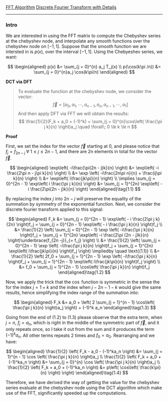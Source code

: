 [FFT Algorithm](../AMATH%20581%20Scientific%20Computing/FFT%20Algorithm.md)
[Discrete Fourier Transform with Details](Discrete%20Fourier%20Transform%20with%20Details.md)


---
### **Intro**

We are interested in using the FFT matrix to compute the Chebyshev series at the chebyshev node, and interpolate any smooth functions over the chebyshev node on $[-1, 1]$. Suppose that the smooth function we are intersted in is $p(x)$, over the interval $[-1, 1]$. Using the Chebyeshev series, we want: 

$$
\begin{aligned}
    p(x) &= \sum_{j = 0}^{n} 
    a_j T_j(x)
    \\
    p(\cos(k\pi /n)) &= 
    \sum_{j = 0}^{n}a_j \cos(k\pi/n)
\end{aligned}
$$

**DCT via DFT**

> To evaluate the function at the chebyshev node, we consider the vector: 
> $$
> \vec{f} = [a_0, a_1, \cdots, a_{n - 1}, a_n, a_{n - 1}, \cdots, a_1]
> $$
> And then apply DFT via FFT we will obtain the results: 
> $$
> \frac{1}{2}(F_k + a_0 + (-1)^k)
>         = 
> \sum_{j = 0}^{n}\cos\left(
>     \frac{\pi j k}{n}
> \right)a_j \quad \forall\; 0 \le k \le n
> $$

**Proof**

First, we set the index for the vector $\vec{f}$ starting at 0, and please notice that $f_{j} = f_{2n - j}\;\forall\; 1 \le j \le 2n - 1$, and there are 2n elements in total for the vector $\vec{f}$. 

$$
\begin{aligned}
    \exp\left(
            -i\frac{\pi(2n - j)k}{n}
        \right) &= 
        \exp\left(
            -i \frac{2\pi n - j\pi k}{n}
        \right)
        \\
        &= \exp
        \left(
            -i\frac{2n\pi n}{n} + \frac{ij\pi k}{n}
        \right)
        \\
        &= \exp\left(
            i\frac{jk\pi}{n}
        \right)
        \\
        \implies
        \sum_{j = 0}^{2n - 1}
        \exp\left(
            i \frac{\pi j k}{n}
        \right) &= 
        \sum_{j = 1}^{2n}
        \exp\left(
            -i \frac{2\pi(2n - j)k}{n}
        \right)
\end{aligned}\tag{1.1}
$$

By replacing the index $j$ into $2n - j$ will preserve the equality of the summation by symmetry of the exponential function. Next, we consider the discrete fourier transform applied to this signal: 

$$
\begin{aligned}
F_k &= \sum_{j = 0}^{2n - 1}
            \exp\left(
                - i \frac{2\pi j k}{2n}
            \right)f_j
        = \sum_{j = 0}^{2n - 1}
        \exp\left(
            - i \frac{\pi j k}{n}
        \right)f_j
        \\
        &= 
        \frac{1}{2}
        \left(
            \sum_{j = 0}^{2n - 1}
            \exp
            \left(
                -i\frac{\pi j k}{n}
            \right)f_j
            + 
            \sum_{j = 1}^{2n}
            \exp\left(
                -i \frac{2\pi (2n - j)k}{n}
            \right)\underbrace{f_{2n -j}}_{= f_j}
        \right)
        \\
        &= 
        \frac{1}{2}
        \left(
            \sum_{j = 0}^{2n - 1}
            \exp
            \left(
                -i\frac{\pi j k}{n}
            \right)f_j
            + 
            \sum_{j = 1}^{2n}
            \exp\left(
                i\frac{jk\pi}{n}
            \right)f_j
        \right) \impliedby \quad \text{(1.1)}
        \\
        &= \frac{1}{2}
        \left(
            2f_0 + 
            \sum_{j = 1}^{2n - 1}
            \exp
            \left(
                -i\frac{\pi j k}{n}
            \right)f_j
            + 
            \sum_{j = 1}^{2n - 1}
            \exp\left(
                i\frac{jk\pi}{n}
            \right)f_j
        \right)
        \\
        &= f_0 + \sum_{j = 1}^{2n - 1}
        \cos\left(
            \frac{\pi j k}{n}
        \right)f_j
\end{aligned}\tag{1.2}
$$

Now, we apply the trick that the $\cos$ function is symmetric in the sense the for the index $j = 1 + k$ and the index when $j - 2n - 1 - k$ would give the same results, hence simplifying the index range of the summation into: 

$$
\begin{aligned}
    F_k &= a_0 + \left(
        2 \sum_{j = 1}^{n - 1}
        \cos\left(
            \frac{\pi j k}{n}
        \right)a_j
    \right) + (-1)^k a_n
\end{aligned}\tag{1.3}
$$

Going from the end of (1.2) to (1.3) please observe that the extra term, when $j = n$, $f_j = a_n$, which is right in the middle of the symmetric part of $\vec{f}$, and it only repeats once, so I take it out from the sum and it produces the term $(- 1)^ka_n$. All other terms repeats 2 times and $f_0 = a_0$. Rearranging and we have: 


$$
\begin{aligned}
    \frac{1}{2}
        \left(
            F_k - a_0 - (-1)^ka_n
        \right) &= 
        \sum_{j = 1}^{n - 1}
        \cos \left(
            \frac{\pi j k}{n}
        \right)a_j
        \\
        \frac{1}{2}
        \left(
            F_k + a_0 + (-1)^ka_n
        \right) &= 
        \sum_{j = 0}^{n}
        \cos \left(
            \frac{\pi j k}{n}
        \right)a_j
        \\
        \frac{1}{2}
        \left(
            F_k + a_0 + (-1)^ka_n
        \right) &= p\left(
            \cos\left(
                \frac{k\pi}{n}
            \right)
        \right)
\end{aligned}\tag{1.4}
$$

Therefore, we have derived the way of getting the value for the chebyshev series evaluate at the chebyshev node using the DCT algorithm which make use of the FFT, significantly speeded up the computations. 
